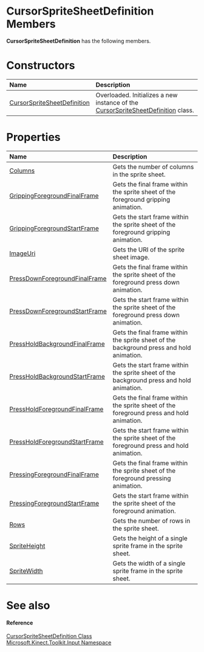 CursorSpriteSheetDefinition Members  
===================================  

**CursorSpriteSheetDefinition** has the following members.  

<span id="publicconstructorsSection"></span>

Constructors  
============  

<table>
<colgroup>
<col width="30%" />
<col width="60%" />
</colgroup>
<thead>
<tr class="header">
<th align="left">Name</th>
<th align="left">Description</th>
</tr>
</thead>
<tbody>
<tr class="odd">
<td align="left"><a href="CursorSpriteSheetDefinition.md">CursorSpriteSheetDefinition</a></td>
<td align="left">Overloaded. Initializes a new instance of the <a href="../CursorSpriteSheetDefinition.md">CursorSpriteSheetDefinition</a> class.</td>
</tr>
</tbody>
</table>

<span id="publicpropertiesSection"></span>

Properties  
==========  

<table>
<colgroup>
<col width="30%" />
<col width="60%" />
</colgroup>
<thead>
<tr class="header">
<th align="left">Name</th>
<th align="left">Description</th>
</tr>
</thead>
<tbody>
<tr class="odd">
<td align="left"><a href="Properties/Columns_Property.md">Columns</a></td>
<td align="left">Gets the number of columns in the sprite sheet.</td>
</tr>
<tr class="even">
<td align="left"><a href="Properties/GrippingForegroundFinalFrame.md">GrippingForegroundFinalFrame</a></td>
<td align="left">Gets the final frame within the sprite sheet of the foreground gripping animation.</td>
</tr>
<tr class="odd">
<td align="left"><a href="Properties/GrippingForegroundStartFrame.md">GrippingForegroundStartFrame</a></td>
<td align="left">Gets the start frame within the sprite sheet of the foreground gripping animation.</td>
</tr>
<tr class="even">
<td align="left"><a href="Properties/ImageUri_Property.md">ImageUri</a></td>
<td align="left">Gets the URI of the sprite sheet image.</td>
</tr>
<tr class="odd">
<td align="left"><a href="Properties/PressDownForegroundFinalFr.md">PressDownForegroundFinalFrame</a></td>
<td align="left">Gets the final frame within the sprite sheet of the foreground press down animation.</td>
</tr>
<tr class="even">
<td align="left"><a href="Properties/PressDownForegroundStartFr.md">PressDownForegroundStartFrame</a></td>
<td align="left">Gets the start frame within the sprite sheet of the foreground press down animation.</td>
</tr>
<tr class="odd">
<td align="left"><a href="Properties/PressHoldBackgroundFinalFr.md">PressHoldBackgroundFinalFrame</a></td>
<td align="left">Gets the final frame within the sprite sheet of the background press and hold animation.</td>
</tr>
<tr class="even">
<td align="left"><a href="Properties/PressHoldBackgroundStartFr.md">PressHoldBackgroundStartFrame</a></td>
<td align="left">Gets the start frame within the sprite sheet of the background press and hold animation.</td>
</tr>
<tr class="odd">
<td align="left"><a href="Properties/PressHoldForegroundFinalFr.md">PressHoldForegroundFinalFrame</a></td>
<td align="left">Gets the final frame within the sprite sheet of the foreground press and hold animation.</td>
</tr>
<tr class="even">
<td align="left"><a href="Properties/PressHoldForegroundStartFr.md">PressHoldForegroundStartFrame</a></td>
<td align="left">Gets the start frame within the sprite sheet of the foreground press and hold animation.</td>
</tr>
<tr class="odd">
<td align="left"><a href="Properties/PressingForegroundFinalFrame.md">PressingForegroundFinalFrame</a></td>
<td align="left">Gets the final frame within the sprite sheet of the foreground pressing animation.</td>
</tr>
<tr class="even">
<td align="left"><a href="Properties/PressingForegroundStartFrame.md">PressingForegroundStartFrame</a></td>
<td align="left">Gets the start frame within the sprite sheet of the foreground animation.</td>
</tr>
<tr class="odd">
<td align="left"><a href="Properties/Rows_Property.md">Rows</a></td>
<td align="left">Gets the number of rows in the sprite sheet.</td>
</tr>
<tr class="even">
<td align="left"><a href="Properties/SpriteHeight_Property.md">SpriteHeight</a></td>
<td align="left">Gets the height of a single sprite frame in the sprite sheet.</td>
</tr>
<tr class="odd">
<td align="left"><a href="Properties/SpriteWidth_Property.md">SpriteWidth</a></td>
<td align="left">Gets the width of a single sprite frame in the sprite sheet.</td>
</tr>
</tbody>
</table>

<span id="ID4EK"></span>

See also  
========  

<span id="ID4EM"></span>
#### Reference  

[CursorSpriteSheetDefinition Class](../CursorSpriteSheetDefinition.md)  
 [Microsoft.Kinect.Toolkit.Input Namespace](../../Kinect.Toolkit.Input.md)  



<!--Please do not edit the data in the comment block below.-->
<!--
TOCTitle : CursorSpriteSheetDefinition Members
RLTitle : CursorSpriteSheetDefinition Members
KeywordF : Microsoft.Kinect.Toolkit.Input.CursorSpriteSheetDefinition
KeywordF : CursorSpriteSheetDefinition
KeywordK : CursorSpriteSheetDefinition class
KeywordK : CursorSpriteSheetDefinition class, all members
KeywordK : Microsoft.Kinect.Toolkit.Input.CursorSpriteSheetDefinition class
HelpPriority : 1
KeywordA : AllMembers.T:Microsoft.Kinect.Toolkit.Input.CursorSpriteSheetDefinition
AssetID : AllMembers.T:Microsoft.Kinect.Toolkit.Input.CursorSpriteSheetDefinition
Locale : en-us
CommunityContent : 1
TargetOS : Windows
TopicType : kbSyntax
DocSet : K4Wv2
ProjType : K4Wv2Proj
Technology : Kinect for Windows
Product : Kinect for Windows SDK v2
productversion : 20
-->
